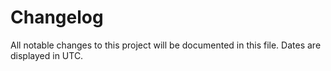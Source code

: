 # Changelog
All notable changes to this project will be documented in this file. Dates are displayed in UTC.
